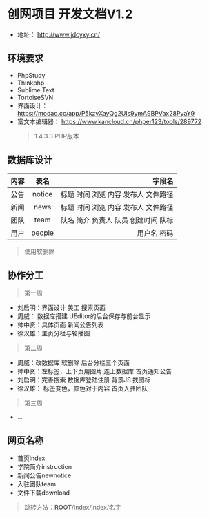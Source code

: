 创网项目 开发文档V1.2
===============

* 地址：
http://www.jdcyxy.cn/

## 环境要求
* PhpStudy
* Thinkphp
* Sublime Text
* TortoiseSVN
* 界面设计：
https://modao.cc/app/P5kzvXayQg2Uls9ymA9BPVax28PyaY9
* 富文本编辑器：
https://www.kancloud.cn/phper123/tools/289772
	>1.4.3.3 PHP版本

## 数据库设计
| 内容 | 表名 | 字段名 | 
| - | :-: | -: | 
| 公告 | notice | 标题 时间 浏览 内容 发布人 文件路径 | 
| 新闻 | news | 标题 时间 浏览 内容 发布人 文件路径 | 
| 团队 | team | 队名 简介 负责人 队员 创建时间 队标 |
| 用户 | people | 用户名 密码 |
>使用软删除

## 协作分工
>第一周
* 刘启明：界面设计 美工 搜索页面
* 周威： 数据库搭建 UEditor的后台保存与前台显示
* 帅中贤：具体页面 新闻公告列表
* 徐汉雄：主页分栏与轮播图

>第二周
* 周威：改数据库 软删除 后台分栏三个页面
* 帅中贤：左标签，上下页用图片 连上数据库 首页通知公告
* 刘启明：完善搜索 数据库登陆注册 背景JS 找图标
* 徐汉雄： 标签变色，颜色对于内容 首页入驻团队

>第三周
* ...

## 网页名称
* 首页index 
* 学院简介instruction 
* 新闻公告newnotice 
* 入驻团队team 
* 文件下载download
>跳转方法：__ROOT__/index/index/名字